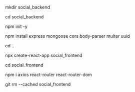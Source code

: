 mkdir social_backend

cd social_backend

npm init -y

npm install express mongoose cors body-parser multer uuid

cd ..

npx create-react-app social_frontend

cd social_frontend

npm i axios react-router react-router-dom



git rm --cached social_frontend

